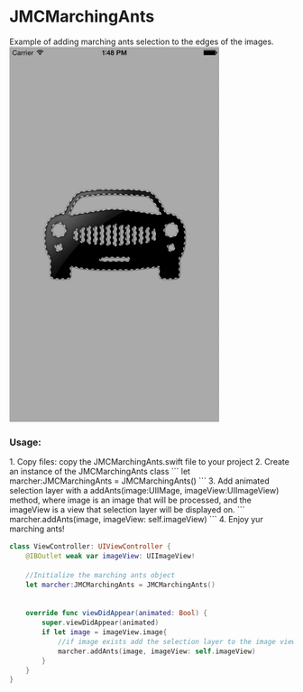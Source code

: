 # JMCMarchingAnts
Example of adding marching ants selection to the edges of the images.
![](https://raw.githubusercontent.com/izotx/JMCMarchingAnts/master/marchingAnts.gif)

<h3>Usage:</h3>
1. Copy files:
copy the JMCMarchingAnts.swift file to your project
2. Create an instance of the JMCMarchingAnts class
```   
 let marcher:JMCMarchingAnts = JMCMarchingAnts()
``` 
3. Add animated selection layer with a addAnts(image:UIIMage, imageView:UIImageView) method, where image is an image that will be processed, and the imageView is a view that selection layer will be displayed on. 
```
 marcher.addAnts(image, imageView: self.imageView)
```
4. Enjoy yur marching ants! 


```Swift 
class ViewController: UIViewController {
    @IBOutlet weak var imageView: UIImageView!

    //Initialize the marching ants object
    let marcher:JMCMarchingAnts = JMCMarchingAnts()
    

    override func viewDidAppear(animated: Bool) {
        super.viewDidAppear(animated)
        if let image = imageView.image{
            //if image exists add the selection layer to the image view
            marcher.addAnts(image, imageView: self.imageView)
        }
    }
}
```

